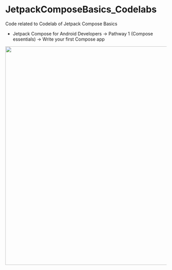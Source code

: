 # JetpackComposeBasics_Codelabs
Code related to Codelab of Jetpack Compose Basics 

- Jetpack Compose for Android Developers -> Pathway 1 (Compose essentials) -> Write your first Compose app

<img width="1280" height="680" src="https://github.com/graffiti75/JetpackComposeBasics_Codelabs/assets/4322963/fa2aba14-c7da-4d96-b8ec-701ccf56556e">
